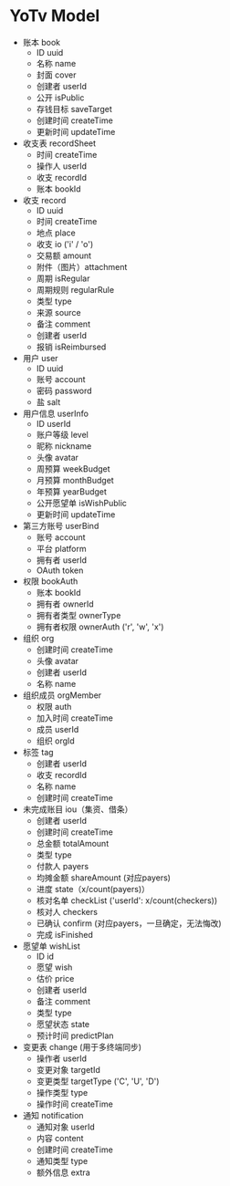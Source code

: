 # YoTv Model

* 账本 book
	* ID uuid
	* 名称 name
	* 封面 cover
	* 创建者 userId
	* 公开 isPublic
	* 存钱目标 saveTarget
	* 创建时间 createTime
	* 更新时间 updateTime
* 收支表 recordSheet
	* 时间 createTime
	* 操作人 userId
	* 收支 recordId
	* 账本 bookId
* 收支 record
	* ID uuid
	* 时间 createTime	
	* 地点 place
	* 收支 io ('i' / 'o')
	* 交易额 amount
	* 附件（图片）attachment
	* 周期 isRegular
	* 周期规则 regularRule
	* 类型 type
	* 来源 source
	* 备注 comment
	* 创建者 userId
	* 报销 isReimbursed
* 用户 user
	* ID uuid
	* 账号 account
	* 密码 password
	* 盐 salt
* 用户信息 userInfo
	* ID userId
	* 账户等级 level
	* 昵称 nickname
	* 头像 avatar
	* 周预算 weekBudget
	* 月预算 monthBudget
	* 年预算 yearBudget
	* 公开愿望单 isWishPublic
	* 更新时间 updateTime
* 第三方账号 userBind
	* 账号 account
	* 平台 platform
	* 拥有者 userId
	* OAuth token
* 权限 bookAuth
	* 账本 bookId
	* 拥有者 ownerId
	* 拥有者类型 ownerType
	* 拥有者权限 ownerAuth ('r', 'w', 'x')
* 组织 org
	* 创建时间 createTime
	* 头像 avatar
	* 创建者 userId
	* 名称 name
* 组织成员 orgMember
	* 权限 auth
	* 加入时间 createTime
	* 成员 userId
	* 组织 orgId
* 标签 tag
	* 创建者 userId
	* 收支 recordId
	* 名称 name
	* 创建时间 createTime
* 未完成账目 iou（集资、借条）
	* 创建者 userId
	* 创建时间 createTime
	* 总金额 totalAmount
	* 类型 type
	* 付款人 payers
	* 均摊金额 shareAmount (对应payers)
	* 进度 state（x/count(payers)）
	* 核对名单 checkList ('userId': x/count(checkers))
	* 核对人 checkers
	* 已确认 confirm (对应payers，一旦确定，无法悔改)
	* 完成 isFinished
* 愿望单 wishList
	* ID id
	* 愿望 wish
	* 估价 price
	* 创建者 userId
	* 备注 comment
	* 类型 type
	* 愿望状态 state
	* 预计时间 predictPlan
* 变更表 change (用于多终端同步)
	* 操作者 userId
	* 变更对象 targetId
	* 变更类型 targetType ('C', 'U', 'D')
	* 操作类型 type
	* 操作时间 createTime
* 通知 notification
	* 通知对象 userId
	* 内容 content
	* 创建时间 createTime
	* 通知类型 type
	* 额外信息 extra